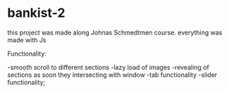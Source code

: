 # bankist-2

this project was made along Johnas Schmedtmen course.
everything was made with Js

Functionality: 

-smooth scroll to different sections
-lazy load of images
-revealing of sections as soon they intersecting with window
-tab functionality
-slider functionality;
